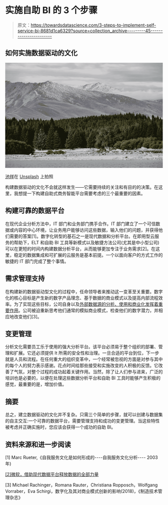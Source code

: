 # 实施自助 BI 的 3 个步骤

> 原文：<https://towardsdatascience.com/3-steps-to-implement-self-service-bi-8681d1ca6329?source=collection_archive---------45----------------------->

## 如何实施数据驱动的文化

![](img/7def48259a27df88564195d950f38139.png)

[池祥](https://unsplash.com/@chixiang?utm_source=unsplash&utm_medium=referral&utm_content=creditCopyText)在 [Unsplash](https://unsplash.com/t/nature?utm_source=unsplash&utm_medium=referral&utm_content=creditCopyText) 上拍照

构建数据驱动的文化不会就这样发生——它需要持续的关注和有目的的决策。在这里，我想提一下构建自助式商务智能平台需要考虑的三个最重要的因素。

## 构建可靠的数据平台

在现代企业分析方法中，IT 部门和业务部门携手合作。IT 部门建立了一个可信数据或内容的中心环境，让业务用户能够访问这些数据，输入他们的问题，并获得他们需要的答案[1]。数字化转型的基石之一是现代数据和分析平台。在即用型云服务的帮助下，ELT 和自助 BI 工具等新模式以及敏捷方法公司(尤其是中小型公司)可以在更短的时间内构建数据分析平台，从而能够更加专注于业务需求[2]。在这里，稳定的数据集成和可扩展的云服务是基本前提。一个以面向客户的方式工作的敏捷的 IT 部门完成了整个事情。

## 需求管理支持

在构建新的数据驱动型文化的过程中，任命领导者来推动这一变革至关重要。数字化的核心目标是产生新的数字产品理念、基于数据的商业模式以及提高内部流程效率。为了实现这些目标，公司自身以及[外部数据源的分析、使用和商业化发挥着重要作用](/insights-through-open-data-71bcfaaca8e)。公司被迫重新思考他们通常的模拟商业模式，检查他们的数字潜力，并相应地改变他们[3]。

## 变更管理

分析文化需要员工乐于使用的强大分析平台。该平台必须易于整个组织的部署、管理和扩展。它还必须提供 It 所需的安全性和治理。一旦合适的平台到位，下一步就是人员和流程。在任何重大的组织变革中，一个经常被忽视的方面是对参与其中的每个人的努力表示感谢。花点时间给那些接受和实施改变的人积极的反馈。它改善了气氛，对整个过程的成功起着关键作用。当然，除了让人们参与进来，广泛的培训也是必要的，以便在处理这些数据分析平台和自助 BI 工具时能够产生积极的感觉，最重要的是，增加价值。

## 摘要

总之，建立数据驱动的文化并不复杂。只需三个简单的步骤，就可以创建与数据集的自主交互:一个可靠的数据平台，需要管理支持和成功的变更管理。当这些特性被考虑并正确实施时，您应该会获得一个成功的自助 BI。

## 资料来源和进一步阅读

[1] Marc Rueter,《自我服务文化是如何形成的----自我服务文化分析---- 2003 年)

[[2]微软，借助现代数据平台释放数据的全部力量](https://www.microsoft.com/en-us/itshowcase/unleash-the-full-power-of-data-with-a-modern-data-platform)

[3] Michael Rachinger，Romana Rauter，Christiana Ropposch，Wolfgang Vorraber，Eva Schirgi，数字化及其对商业模式创新的影响(2018)，《制造技术管理杂志》